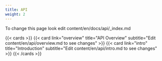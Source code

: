 ```yaml
---
title: API
weight: 2
---
```


To change this page look edit content/en/docs/api/_index.md

{{< cards >}}
{{< card link="overview" title="API Overview" subtitle="Edit content/en/api/overview.md to see changes" >}}
{{< card link="intro" title="Introduction" subtitle="Edit content/en/api/intro.md to see changes" >}}
{{< /cards >}}